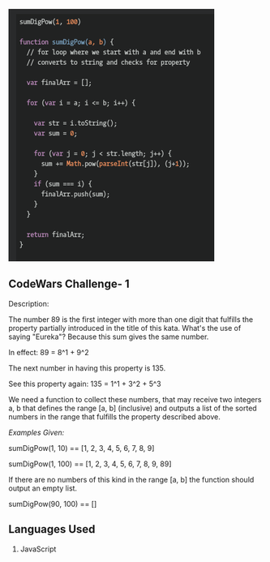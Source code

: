 ![.:Take a Number And Sum Its Digits Raised To The Consecutive Powers And ....¡Eureka!!.:.](codeWars2.png)

## CodeWars Challenge- 1

Description:

The number 89 is the first integer with more than one digit that fulfills the property partially introduced in the title of this kata. What's the use of saying "Eureka"? Because this sum gives the same number.

In effect: 89 = 8^1 + 9^2

The next number in having this property is 135.

See this property again: 135 = 1^1 + 3^2 + 5^3

We need a function to collect these numbers, that may receive two integers a, b that defines the range [a, b] (inclusive) and outputs a list of the sorted numbers in the range that fulfills the property described above.


*Examples Given:*

sumDigPow(1, 10) == [1, 2, 3, 4, 5, 6, 7, 8, 9]

sumDigPow(1, 100) == [1, 2, 3, 4, 5, 6, 7, 8, 9, 89]

If there are no numbers of this kind in the range [a, b] the function should output an empty list.

sumDigPow(90, 100) == []

## Languages Used

1. JavaScript
